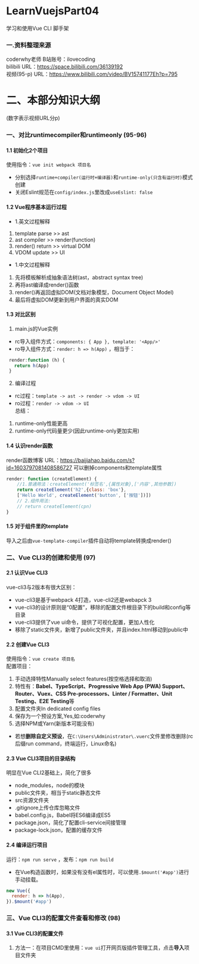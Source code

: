 # LearnVuejsPart04
学习和使用Vue CLI 脚手架
### 一.资料整理来源  
coderwhy老师  B站账号：ilovecoding  
bilibili URL：https://space.bilibili.com/36139192  
视频(95-p) URL：https://www.bilibili.com/video/BV15741177Eh?p=795 

# 二、本部分知识大纲
(数字表示视频URL分p)  
### 一、对比runtimecompiler和runtimeonly (95-96)
#### 1.1 初始化2个项目
使用指令：`vue init webpack 项目名`  
* 分别选择`runtime+compiler(运行时+编译器)`和`runtime-only(只含有运行时)`模式创建  
* 关闭Eslint规范在`config/index.js`里改成`useEslint: false` 
  
#### 1.2 Vue程序基本运行过程
* 1.英文过程解释
1. template parse >> ast
2. ast compiler >> render(function)
3. render() return >> virtual DOM
4. VDOM update >> UI
* 1.中文过程解释
1. 先将模板解析成抽象语法树(ast，abstract syntax tree)
2. 再将ast编译成render()函数
3. render()再返回虚拟DOM(文档对象模型，Document Object Model)
4. 最后将虚拟DOM更新到用户界面的真实DOM
  
 #### 1.3 对比区别
 1. main.js的Vue实例
 * rc导入组件方式：`components: { App }, template: '<App/>'`  
 * ro导入组件方式：`render: h => h(App)` ，相当于：
 ```javaScript
  render:function (h) {
    return h(App)
  }
 ```  
 2. 编译过程
 * rc过程：`template -> ast -> render -> vdom -> UI`  
 * ro过程：`render -> vdom -> UI`  
 总结：  
 1. runtime-only性能更高
 2. runtime-only代码量更少(因此runtime-only更加实用)

#### 1.4 认识render函数
render函数博客 URL：https://baijiahao.baidu.com/s?id=1603797081408586727
可以删掉components和template属性  
```javaScript
render: function (createElement) {
    //1.普通用法：createElement('标签名',{属性对象},['内容',其他参数])
    return createElement('h2',{class: 'box'}, 
    ['Hello World', createElement('button', ['按钮'])])
    // 2.组件用法:
    // return createElement(cpn)
}
```
#### 1.5 对于组件里的template
导入之后由`vue-template-compiler`插件自动将template转换成render()  

### 二、Vue CLI3的创建和使用 (97)
#### 2.1 认识Vue CLI3
vue-cli3与2版本有很大区别：  
* vue-cli3是基于webpack 4打造，vue-cli2还是webapck 3
* vue-cli3的设计原则是“0配置”，移除的配置文件根目录下的build和config等目录
* vue-cli3提供了vue ui命令，提供了可视化配置，更加人性化
* 移除了static文件夹，新增了public文件夹，并且index.html移动到public中

#### 2.2 创建Vue CLI3
使用指令：`vue create 项目名`  
配置项目：
1. 手动选择特性Manually select features(按空格选择和取消)
2. 特性有：**Babel、TypeScript、Progressive Web App (PWA) Support、Router、Vuex、CSS Pre-processors、Linter / Formatter、Unit Testing、E2E Testing**等
3. 配置文件夹In dedicated config files
4. 保存为一个预设方案,Yes,如:coderwhy
5. 选择NPM或Yarn(新版本可能没有)
  
* 若想**删除自定义预设**，在`C:\Users\Administrator\.vuerc`文件里修改删除(rc后缀run command，终端运行，Linux命名)
#### 2.3 Vue CLI3项目的目录结构
明显在Vue CLI2基础上，简化了很多  
* node_modules，node的模块
* public文件夹，相当于static静态文件
* src资源文件夹
* .gitignore上传仓库忽略文件
* babel.config.js，Babel将ES6编译成ES5
* package.json，简化了配置cli-service间接管理
* package-lock.json，配置的缓存文件

#### 2.4 编译运行项目
运行：`npm run serve` ，发布：`npm run build`  
* 在Vue构造函数时，如果没有没有el属性时，可以使用`.$mount('#app')`进行手动挂载。
```javaScript
new Vue({
  render: h => h(App),
}).$mount('#app')
```
### 三、Vue CLI3的配置文件查看和修改 (98)
#### 3.1 Vue CLI3的配置文件
1. 方法一：在项目CMD里使用：`vue ui`打开网页版插件管理工具，点击**导入**项目文件夹